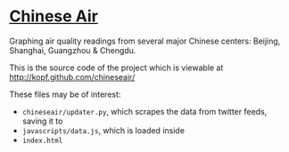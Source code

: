 # [Chinese Air](http://kopf.github.com/chineseair/)

Graphing air quality readings from several major Chinese centers: Beijing, Shanghai, Guangzhou & Chengdu.

This is the source code of the project which is viewable at http://kopf.github.com/chineseair/

These files may be of interest:

* `chineseair/updater.py`, which scrapes the data from twitter feeds, saving it to
* `javascripts/data.js`, which is loaded inside
* `index.html`
